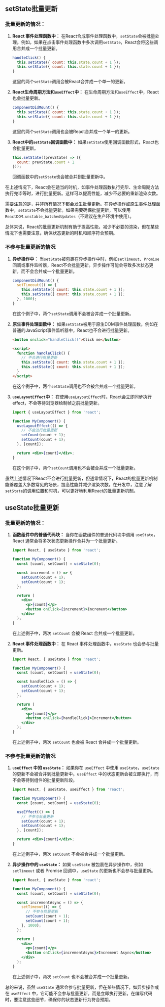 ## setState批量更新

### 批量更新的情况：

1. **React 事件处理函数中：** 在React合成事件处理函数中，`setState`会被批量处理。例如，如果在点击事件处理函数中多次调用`setState`，React会将这些调用合并成一个批量更新。

    ```jsx
    handleClick() {
      this.setState({ count: this.state.count + 1 });
      this.setState({ count: this.state.count + 1 });
    }
    ```

    这里的两个`setState`调用会被React合并成一个单一的更新。

2. **React生命周期方法和`useEffect`中：** 在生命周期方法和`useEffect`中，React也会批量更新。

    ```jsx
    componentDidMount() {
      this.setState({ count: this.state.count + 1 });
      this.setState({ count: this.state.count + 1 });
    }
    ```

    这里的两个`setState`调用也会被React合并成一个单一的更新。

3. **React中的`setState`回调函数中：** 如果`setState`使用回调函数形式，React也会批量更新。

    ```jsx
    this.setState((prevState) => ({
      count: prevState.count + 1
    }));
    ```

    回调函数中的`setState`也会被合并到批量更新中。

在上述情况下，React会在适当的时机，如事件处理函数执行完毕、生命周期方法执行完毕等时，进行批量更新。这样可以提高性能，减少不必要的重新渲染次数。

需要注意的是，并非所有情况下都会发生批量更新。在异步操作或原生事件处理函数中，`setState`不会批量更新。如果需要确保批量更新，可以使用`ReactDOM.unstable_batchedUpdates`（不建议在生产环境中使用）。

总体来说，React的批量更新机制有助于提高性能，减少不必要的渲染，但在某些情况下也需要注意，确保状态更新的时机和顺序符合预期。

### 不参与批量更新的情况

1. **异步操作中：** 当`setState`被包裹在异步操作中时，例如`setTimeout`、`Promise`回调或事件监听器，React不会批量更新。异步操作可能会导致多次状态更新，而不会合并成一个批量更新。

   ```jsx
   componentDidMount() {
     setTimeout(() => {
       this.setState({ count: this.state.count + 1 });
       this.setState({ count: this.state.count + 1 });
     }, 1000);
   }
   ```

   在这个例子中，两个`setState`调用不会被合并成一个批量更新。

2. **原生事件处理函数中：** 如果`setState`被用于原生DOM事件处理函数，例如在普通的JavaScript事件监听器中，React也不会进行批量更新。

   ```html
   <button onclick="handleClick()">Click me</button>

   <script>
     function handleClick() {
       // 不会进行批量更新
       this.setState({ count: this.state.count + 1 });
       this.setState({ count: this.state.count + 1 });
     }
   </script>
   ```

   在这个例子中，两个`setState`调用也不会被合并成一个批量更新。

3. **`useLayoutEffect`中：** 在使用`useLayoutEffect`时，React会立即同步执行effect，不会等待浏览器绘制帧之前批量更新。

   ```jsx
   import { useLayoutEffect } from 'react';
   
   function MyComponent() {
     useLayoutEffect(() => {
       // 不会进行批量更新
       setCount(count + 1);
       setCount(count + 1);
     }, [count]);
   
     return <div>{count}</div>;
   }
   ```

   在这个例子中，两个`setCount`调用也不会被合并成一个批量更新。

虽然上述情况下React不会进行批量更新，但通常情况下，React的批量更新机制能够覆盖大多数常见的场景，提高性能并减少渲染次数。在开发中，注意了解`setState`的调用位置和时机，可以更好地利用React的批量更新机制。



## useState批量更新

### 批量更新的情况：

1. **函数组件中的普通代码块：** 当你在函数组件的普通代码块中调用 `useState`，React 通常会将多次状态更新操作合并为一个批量更新。

    ```jsx
    import React, { useState } from 'react';

    function MyComponent() {
      const [count, setCount] = useState(0);

      const increment = () => {
        setCount(count + 1);
        setCount(count + 1);
      };

      return (
        <div>
          <p>{count}</p>
          <button onClick={increment}>Increment</button>
        </div>
      );
    }
    ```

    在上述例子中，两次 `setCount` 会被 React 合并成一个批量更新。

2. **React 事件处理函数中：** 在 React 事件处理函数中，`useState` 也会参与批量更新。

    ```jsx
    import React, { useState } from 'react';
    
    function MyComponent() {
      const [count, setCount] = useState(0);
    
      const handleClick = () => {
        setCount(count + 1);
        setCount(count + 1);
      };
    
      return (
        <div>
          <p>{count}</p>
          <button onClick={handleClick}>Increment</button>
        </div>
      );
    }
    ```

    在上述例子中，两次 `setCount` 也会被 React 合并成一个批量更新。

### 不参与批量更新的情况

1. **`useEffect` 中的 `useState`：** 如果你在 `useEffect` 中使用 `useState`，`useState` 的更新不会被合并到批量更新中。`useEffect` 中的状态更新会被立即执行，而不会等待到组件的批量更新阶段。

    ```jsx
    import React, { useState, useEffect } from 'react';

    function MyComponent() {
      const [count, setCount] = useState(0);

      useEffect(() => {
        // 不参与批量更新
        setCount(count + 1);
        setCount(count + 1);
      }, [count]);

      return <div>{count}</div>;
    }
    ```

    在上述例子中，两次 `setCount` 不会被合并成一个批量更新。

2. **异步操作中的 `useState`：** 如果 `useState` 被包裹在异步操作中，例如 `setTimeout` 或者 Promise 回调中，`useState` 的更新也不会参与批量更新。

    ```jsx
    import React, { useState } from 'react';
    
    function MyComponent() {
      const [count, setCount] = useState(0);
    
      const incrementAsync = () => {
        setTimeout(() => {
          // 不参与批量更新
          setCount(count + 1);
          setCount(count + 1);
        }, 1000);
      };
    
      return (
        <div>
          <p>{count}</p>
          <button onClick={incrementAsync}>Increment Async</button>
        </div>
      );
    }
    ```

    在上述例子中，两次 `setCount` 也不会被合并成一个批量更新。

总的来说，虽然 `useState` 通常会参与批量更新，但在某些情况下，如异步操作或在 `useEffect` 中，它可能不会参与批量更新，而是立即执行更新。在编写代码时，要注意这些细节，确保你的状态更新行为符合预期。